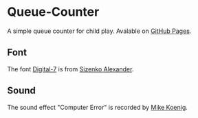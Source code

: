 # Queue-Counter
A simple queue counter for child play. Avalable on [GitHub Pages](https://chrisacrobat.github.io/Queue-Counter/).

## Font
The font [Digital-7](https://www.1001fonts.com/digital-7-font.html) is from [Sizenko Alexander](https://github.com/ChrisAcrobat/Queue-Counter/blob/master/digital-7/readme.txt#L70).

## Sound
The sound effect "Computer Error" is recorded by [Mike Koenig](http://soundbible.com/1127-Computer-Error.html).
